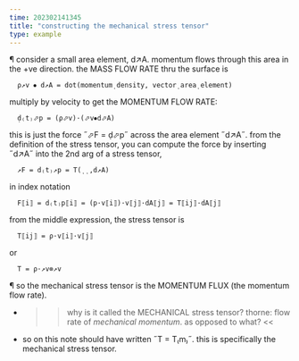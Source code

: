 ```yaml
---
time: 202302141345
title: "constructing the mechanical stress tensor"
type: example
---
```


¶ consider a small area element, d↗A. momentum flows through this area in the 
  +ve direction. the MASS FLOW RATE thru the surface is
  ```
    ρ↗v ⦁ d↗A = dot(momentumͺdensity, vectorͺareaͺelement)
  ```
  multiply by velocity to get the MOMENTUM FLOW RATE:
  ```
    ḍ₍t₎⬀p = (ρ⬀v)·(⬀v⦁d⬀A)
  ```
  this is just the force ˝⬀F = ḍ⬀p˝ across the area element ˝d↗A˝. from the 
  definition of the stress tensor, you can compute the force by inserting ˝d↗A˝ 
  into the 2nd arg of a stress tensor, 
  ```
    ↗F = d₍t₎↗p = T(ͺͺ,d↗A) 
  ```
  in index notation
  ```
    F⟦i⟧ = d₍t₎p⟦i⟧ = (p·v⟦i⟧)·v⟦j⟧·dA⟦j⟧ = T⟦ij⟧·dA⟦j⟧
  ```
  from the middle expression, the stress tensor is
  ```
    T⟦ij⟧ = ρ·v⟦i⟧·v⟦j⟧
  ```
  or
  ```
    T = ρ·↗v⊗↗v
  ```

¶ so the mechanical stress tensor is the MOMENTUM FLUX (the momentum flow rate).
  - >> why is it called the MECHANICAL stress tensor? thorne: flow rate of 
    *mechanical momentum*. as opposed to what? <<
  - so on this note should have written ˝T = T₍m₎˝. this is specifically the 
    mechanical stress tensor.
